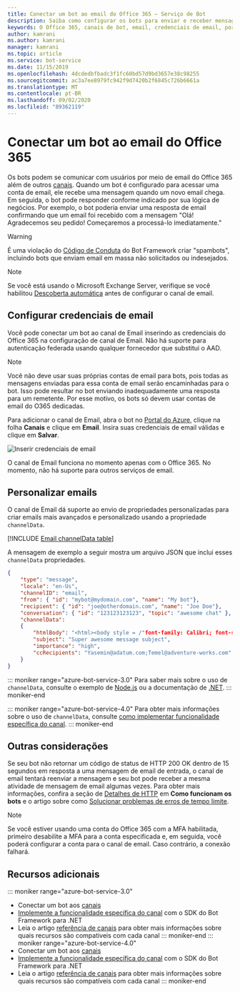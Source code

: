 ```yaml
---
title: Conectar um bot ao email do Office 365 – Serviço de Bot
description: Saiba como configurar os bots para enviar e receber mensagens de email conectando-as ao Microsoft 365 email. Consulte como personalizar mensagens.
keywords: O Office 365, canais de bot, email, credenciais de email, portal do azure, email personalizado
author: kamrani
ms.author: kamrani
manager: kamrani
ms.topic: article
ms.service: bot-service
ms.date: 11/15/2019
ms.openlocfilehash: 4dcdedbfbadc3f1fc60bd57d9bd3657e38c98255
ms.sourcegitcommit: ac3a7ee8979fc942f9d7420b2f6845c726b6661a
ms.translationtype: MT
ms.contentlocale: pt-BR
ms.lasthandoff: 09/02/2020
ms.locfileid: "89362119"
---
```

# <a name="connect-a-bot-to-office-365-email"></a>Conectar um bot ao email do Office 365

Os bots podem se comunicar com usuários por meio de email do Office 365 além de outros [canais](~/bot-service-manage-channels.md). Quando um bot é configurado para acessar uma conta de email, ele recebe uma mensagem quando um novo email chega. Em seguida, o bot pode responder conforme indicado por sua lógica de negócios. Por exemplo, o bot poderia enviar uma resposta de email confirmando que um email foi recebido com a mensagem "Olá! Agradecemos seu pedido! Começaremos a processá-lo imediatamente."

> [!WARNING]
> É uma violação do [Código de Conduta](https://www.botframework.com/Content/Microsoft-Bot-Framework-Preview-Online-Services-Agreement.htm) do Bot Framework criar "spambots", incluindo bots que enviam email em massa não solicitados ou indesejados.

> [!NOTE]
> Se você está usando o Microsoft Exchange Server, verifique se você habilitou [Descoberta automática](https://docs.microsoft.com/exchange/client-developer/exchange-web-services/autodiscover-for-exchange) antes de configurar o canal de email. 

## <a name="configure-email-credentials"></a>Configurar credenciais de email

Você pode conectar um bot ao canal de Email inserindo as credenciais do Office 365 na configuração de canal de Email.
Não há suporte para autenticação federada usando qualquer fornecedor que substitui o AAD.

> [!NOTE]
> Você não deve usar suas próprias contas de email para bots, pois todas as mensagens enviadas para essa conta de email serão encaminhadas para o bot. Isso pode resultar no bot enviando inadequadamente uma resposta para um remetente. Por esse motivo, os bots só devem usar contas de email do O365 dedicadas.

Para adicionar o canal de Email, abra o bot no [Portal do Azure](https://portal.azure.com/), clique na folha **Canais** e clique em **Email**. Insira suas credenciais de email válidas e clique em **Salvar**.

![Inserir credenciais de email](~/media/bot-service-channel-connect-email/bot-service-channel-connect-email-credentials.png)

O canal de Email funciona no momento apenas com o Office 365. No momento, não há suporte para outros serviços de email.

## <a name="customize-emails"></a>Personalizar emails

O canal de Email dá suporte ao envio de propriedades personalizadas para criar emails mais avançados e personalizado usando a propriedade `channelData`.

[!INCLUDE [Email channelData table](~/includes/snippet-channelData-email.md)]

A mensagem de exemplo a seguir mostra um arquivo JSON que inclui esses `channelData` propriedades.

```json
{
    "type": "message",
    "locale": "en-Us",
    "channelID": "email",
    "from": { "id": "mybot@mydomain.com", "name": "My bot"},
    "recipient": { "id": "joe@otherdomain.com", "name": "Joe Doe"},
    "conversation": { "id": "123123123123", "topic": "awesome chat" },
    "channelData":
    {
        "htmlBody": "<html><body style = /"font-family: Calibri; font-size: 11pt;/" >This is more than awesome.</body></html>",
        "subject": "Super awesome message subject",
        "importance": "high",
        "ccRecipients": "Yasemin@adatum.com;Temel@adventure-works.com"
    }
}
```

::: moniker range="azure-bot-service-3.0"
Para saber mais sobre o uso de `channelData`, consulte o exemplo de [Node.js](https://github.com/Microsoft/BotBuilder-Samples/tree/master/Node/core-ChannelData) ou a documentação de [.NET](~/dotnet/bot-builder-dotnet-channeldata.md).
::: moniker-end

::: moniker range="azure-bot-service-4.0"
Para obter mais informações sobre o uso de `channelData`, consulte [como implementar funcionalidade específica do canal](~/v4sdk/bot-builder-channeldata.md).
::: moniker-end

## <a name="other-considerations"></a>Outras considerações

Se seu bot não retornar um código de status de HTTP 200 OK dentro de 15 segundos em resposta a uma mensagem de email de entrada, o canal de email tentará reenviar a mensagem e seu bot pode receber a mesma atividade de mensagem de email algumas vezes. Para obter mais informações, confira a seção de [Detalhes de HTTP](v4sdk/bot-builder-basics.md#http-details) em **Como funcionam os bots** e o artigo sobre como [Solucionar problemas de erros de tempo limite](https://github.com/daveta/analytics/blob/master/troubleshooting_timeout.md).

> [!NOTE]
> Se você estiver usando uma conta do Office 365 com a MFA habilitada, primeiro desabilite a MFA para a conta especificada e, em seguida, você poderá configurar a conta para o canal de email. Caso contrário, a conexão falhará. 

## <a name="additional-resources"></a>Recursos adicionais

<!-- Put whole list in monikers, even though it's just the second item that needs to be different. -->
::: moniker range="azure-bot-service-3.0"
* Conectar um bot aos [canais](~/bot-service-manage-channels.md)
* [Implemente a funcionalidade específica do canal](dotnet/bot-builder-dotnet-channeldata.md) com o SDK do Bot Framework para .NET
* Leia o artigo [referência de canais](bot-service-channels-reference.md) para obter mais informações sobre quais recursos são compatíveis com cada canal
::: moniker-end
::: moniker range="azure-bot-service-4.0"
* Conectar um bot aos [canais](~/bot-service-manage-channels.md)
* [Implemente a funcionalidade específica do canal](~/v4sdk/bot-builder-channeldata.md) com o SDK do Bot Framework para .NET
* Leia o artigo [referência de canais](bot-service-channels-reference.md) para obter mais informações sobre quais recursos são compatíveis com cada canal
::: moniker-end

